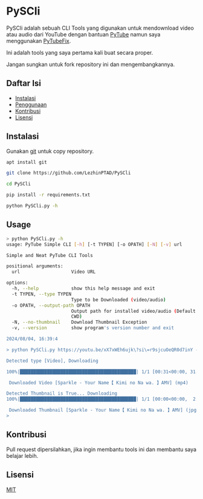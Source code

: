 # **PySCli**

PySCli adalah sebuah CLI Tools yang digunakan untuk mendownload video atau audio dari YouTube dengan bantuan [PyTube](https://pypi.org/project/pytube) namun saya menggunakan [PyTubeFix](https://pypi.org/project/pytubefix).

Ini adalah tools yang saya pertama kali buat secara proper.

Jangan sungkan untuk fork repository ini dan mengembangkannya.

## Daftar Isi
- [Instalasi](#instalasi)
- [Penggunaan](#penggunaan)
- [Kontribusi](#kontribusi)
- [Lisensi](#lisensi)

## Instalasi

Gunakan [git](https://git-scm.com/download/linux) untuk copy repository.

```bash
apt install git

git clone https://github.com/LezhinPTAD/PySCli

cd PySCli

pip install -r requirements.txt

python PySCli.py -h
```

## Usage

```bash
> python PySCli.py -h
usage: PyTube Simple CLI [-h] [-t TYPEN] [-o OPATH] [-N] [-v] url

Simple and Neat PyTube CLI Tools

positional arguments:
  url                   Video URL

options:
  -h, --help            show this help message and exit
  -t TYPEN, --type TYPEN
                        Type to be Downloaded (video/audio)
  -o OPATH, --output-path OPATH
                        Output path for installed video/audio (Default is
                        CWD)
  -N, --no-thumbnail    Download Thumbnail Exception
  -v, --version         show program's version number and exit

2024/08/04, 16:39:4

> python PySCli.py https://youtu.be/xX7xWEh6ujk\?si\=r9sjcuOeQR0d7inY -o Output_Folder

Detected type [Video], Downloading

100%|███████████████████████████████████████████| 1/1 [00:31<00:00, 31.86s/it]

 Downloaded Video [Sparkle - Your Name【 Kimi no Na wa. 】AMV] (mp4)

Detected Thumbnail is True... Downloading
100%|███████████████████████████████████████████| 1/1 [00:00<00:00,  2.65it/s]

 Downloaded Thumbnail [Sparkle - Your Name【 Kimi no Na wa. 】AMV] (jpg)
>
```

## Kontribusi

Pull request dipersilahkan, jika ingin membantu tools ini dan membantu saya belajar lebih.

## Lisensi

[MIT](https://choosealicense.com/licenses/mit/)
